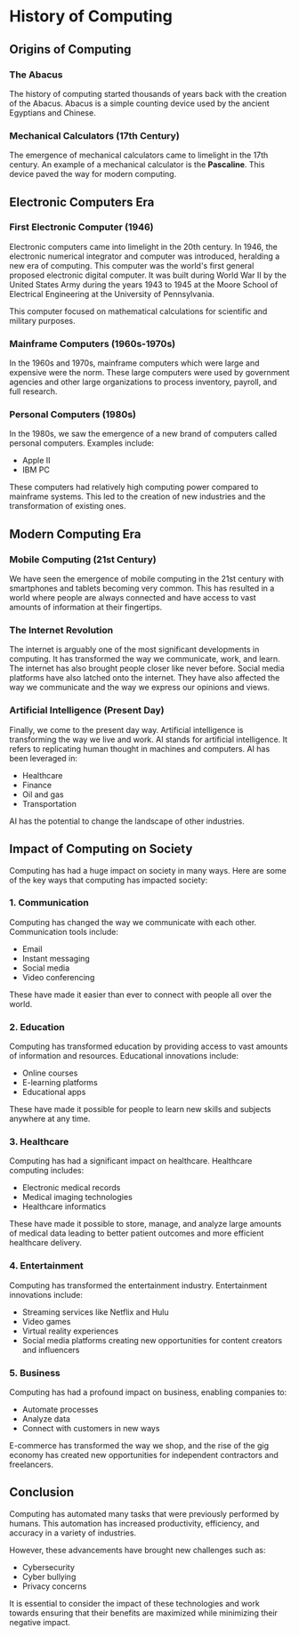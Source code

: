# History of Computing

## Origins of Computing

### The Abacus
The history of computing started thousands of years back with the creation of the Abacus. Abacus is a simple counting device used by the ancient Egyptians and Chinese.

### Mechanical Calculators (17th Century)
The emergence of mechanical calculators came to limelight in the 17th century. An example of a mechanical calculator is the **Pascaline**. This device paved the way for modern computing.

## Electronic Computers Era

### First Electronic Computer (1946)
Electronic computers came into limelight in the 20th century. In 1946, the electronic numerical integrator and computer was introduced, heralding a new era of computing. This computer was the world's first general proposed electronic digital computer. It was built during World War II by the United States Army during the years 1943 to 1945 at the Moore School of Electrical Engineering at the University of Pennsylvania.

This computer focused on mathematical calculations for scientific and military purposes.

### Mainframe Computers (1960s-1970s)
In the 1960s and 1970s, mainframe computers which were large and expensive were the norm. These large computers were used by government agencies and other large organizations to process inventory, payroll, and full research.

### Personal Computers (1980s)
In the 1980s, we saw the emergence of a new brand of computers called personal computers. Examples include:
- Apple II
- IBM PC

These computers had relatively high computing power compared to mainframe systems. This led to the creation of new industries and the transformation of existing ones.

## Modern Computing Era

### Mobile Computing (21st Century)
We have seen the emergence of mobile computing in the 21st century with smartphones and tablets becoming very common. This has resulted in a world where people are always connected and have access to vast amounts of information at their fingertips.

### The Internet Revolution
The internet is arguably one of the most significant developments in computing. It has transformed the way we communicate, work, and learn. The internet has also brought people closer like never before. Social media platforms have also latched onto the internet. They have also affected the way we communicate and the way we express our opinions and views.

### Artificial Intelligence (Present Day)
Finally, we come to the present day way. Artificial intelligence is transforming the way we live and work. AI stands for artificial intelligence. It refers to replicating human thought in machines and computers. AI has been leveraged in:
- Healthcare
- Finance
- Oil and gas
- Transportation

AI has the potential to change the landscape of other industries.

## Impact of Computing on Society

Computing has had a huge impact on society in many ways. Here are some of the key ways that computing has impacted society:

### 1. Communication
Computing has changed the way we communicate with each other. Communication tools include:
- Email
- Instant messaging
- Social media
- Video conferencing

These have made it easier than ever to connect with people all over the world.

### 2. Education
Computing has transformed education by providing access to vast amounts of information and resources. Educational innovations include:
- Online courses
- E-learning platforms
- Educational apps

These have made it possible for people to learn new skills and subjects anywhere at any time.

### 3. Healthcare
Computing has had a significant impact on healthcare. Healthcare computing includes:
- Electronic medical records
- Medical imaging technologies
- Healthcare informatics

These have made it possible to store, manage, and analyze large amounts of medical data leading to better patient outcomes and more efficient healthcare delivery.

### 4. Entertainment
Computing has transformed the entertainment industry. Entertainment innovations include:
- Streaming services like Netflix and Hulu
- Video games
- Virtual reality experiences
- Social media platforms creating new opportunities for content creators and influencers

### 5. Business
Computing has had a profound impact on business, enabling companies to:
- Automate processes
- Analyze data
- Connect with customers in new ways

E-commerce has transformed the way we shop, and the rise of the gig economy has created new opportunities for independent contractors and freelancers.

## Conclusion

Computing has automated many tasks that were previously performed by humans. This automation has increased productivity, efficiency, and accuracy in a variety of industries. 

However, these advancements have brought new challenges such as:
- Cybersecurity
- Cyber bullying
- Privacy concerns

It is essential to consider the impact of these technologies and work towards ensuring that their benefits are maximized while minimizing their negative impact.
